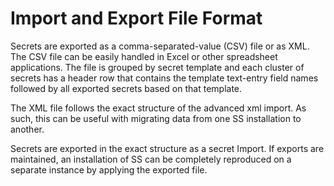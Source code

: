 [title]: # (Import and Export File Format)
[tags]: # (Import,Export)
[priority]: # (20)

# Import and Export File Format

Secrets are exported as a comma-separated-value (CSV) file or as XML. The CSV file can be easily handled in Excel or other spreadsheet applications. The file is grouped by secret template and each cluster of secrets has a header row that contains the template text-entry field names followed by all exported secrets based on that template.

The XML file follows the exact structure of the advanced xml import. As such, this can be useful with migrating data from one SS installation to another.

Secrets are exported in the exact structure as a secret Import. If exports are maintained, an installation of SS can be completely reproduced on a separate instance by applying the exported file.
